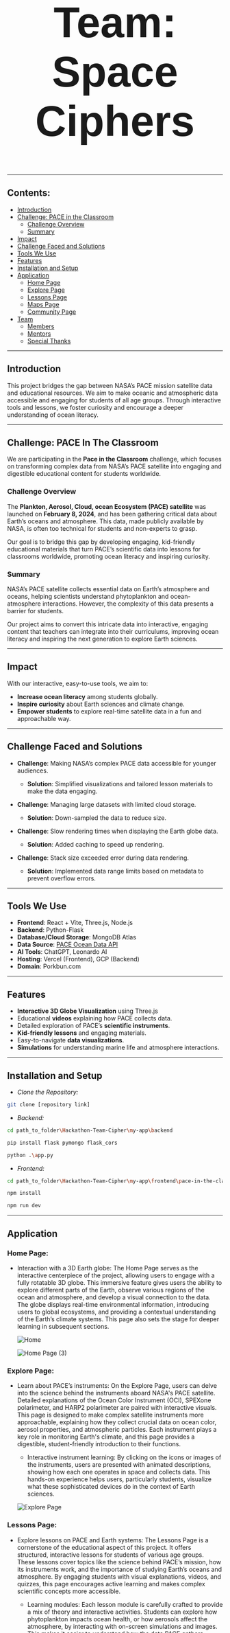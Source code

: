 <h1 align="center" style="font-size: 100px; font-family: 'Arial';"><strong> Team: Space Ciphers </strong></h1>

---

## Contents:

- [Introduction](#introduction)
- [Challenge: PACE in the Classroom](#challenge-pace-in-the-classroom)
  - [Challenge Overview](#challenge-overview)
  - [Summary](#summary)
- [Impact](#impact)
- [Challenge Faced and Solutions](#challenge-faced-and-solutions)
- [Tools We Use](#tools-we-use)
- [Features](#features)
- [Installation and Setup](#installation-and-setup)
- [Application](#application)
  - [Home Page](#home-page)
  - [Explore Page](#explore-page)
  - [Lessons Page](#lessons-page)
  - [Maps Page](#maps-page)
  - [Community Page](#community-page)
- [Team](#team)
  - [Members](#members)
  - [Mentors](#mentors)
  - [Special Thanks](#special-thanks)

---

## Introduction

This project bridges the gap between NASA’s PACE mission satellite data and educational resources. We aim to make oceanic and atmospheric data accessible and engaging for students of all age groups. Through interactive tools and lessons, we foster curiosity and encourage a deeper understanding of ocean literacy.

---

## Challenge: PACE In The Classroom

We are participating in the **Pace in the Classroom** challenge, which focuses on transforming complex data from NASA’s PACE satellite into engaging and digestible educational content for students worldwide.

### Challenge Overview

The **Plankton, Aerosol, Cloud, ocean Ecosystem (PACE) satellite** was launched on **February 8, 2024**, and has been gathering critical data about Earth’s oceans and atmosphere. This data, made publicly available by NASA, is often too technical for students and non-experts to grasp.

Our goal is to bridge this gap by developing engaging, kid-friendly educational materials that turn PACE’s scientific data into lessons for classrooms worldwide, promoting ocean literacy and inspiring curiosity.

### Summary

NASA’s PACE satellite collects essential data on Earth’s atmosphere and oceans, helping scientists understand phytoplankton and ocean-atmosphere interactions. However, the complexity of this data presents a barrier for students. 

Our project aims to convert this intricate data into interactive, engaging content that teachers can integrate into their curriculums, improving ocean literacy and inspiring the next generation to explore Earth sciences.

---

## Impact

With our interactive, easy-to-use tools, we aim to:

- **Increase ocean literacy** among students globally.
- **Inspire curiosity** about Earth sciences and climate change.
- **Empower students** to explore real-time satellite data in a fun and approachable way.

---

## Challenge Faced and Solutions

- **Challenge**: Making NASA’s complex PACE data accessible for younger audiences.
  - **Solution**: Simplified visualizations and tailored lesson materials to make the data engaging.

- **Challenge**: Managing large datasets with limited cloud storage.
  - **Solution**: Down-sampled the data to reduce size.

- **Challenge**: Slow rendering times when displaying the Earth globe data.
  - **Solution**: Added caching to speed up rendering.

- **Challenge**: Stack size exceeded error during data rendering.
  - **Solution**: Implemented data range limits based on metadata to prevent overflow errors.

---

## Tools We Use

- **Frontend**: React + Vite, Three.js, Node.js
- **Backend**: Python-Flask
- **Database/Cloud Storage**: MongoDB Atlas
- **Data Source**: [PACE Ocean Data API](https://oceandata.sci.gsfc.nasa.gov/api/file_search/)
- **AI Tools**: ChatGPT, Leonardo AI
- **Hosting**: Vercel (Frontend), GCP (Backend)
- **Domain**: Porkbun.com

---

## Features

- **Interactive 3D Globe Visualization** using Three.js
- Educational **videos** explaining how PACE collects data.
- Detailed exploration of PACE’s **scientific instruments**.
- **Kid-friendly lessons** and engaging materials.
- Easy-to-navigate **data visualizations**.
- **Simulations** for understanding marine life and atmosphere interactions.

---

## Installation and Setup

- *Clone the Repository:* 

```bash
git clone [repository link]
```

- *Backend:* 

```bash
cd path_to_folder\Hackathon-Team-Cipher\my-app\backend
```

```bash
pip install flask pymongo flask_cors
```

```bash
python .\app.py
```
 
- *Frontend:* 

```bash
cd path_to_folder\Hackathon-Team-Cipher\my-app\frontend\pace-in-the-classroom
```

```bash
npm install
```

```bash
npm run dev
```

---

## Application

### Home Page:

- Interaction with a 3D Earth globe: The Home Page serves as the interactive centerpiece of the project, allowing users to engage with a fully rotatable 3D globe. This immersive feature gives users the ability to explore different parts of the Earth, observe various regions of the ocean and atmosphere, and develop a visual connection to the data. The globe displays real-time environmental information, introducing users to global ecosystems, and providing a contextual understanding of the Earth’s climate systems. This page also sets the stage for deeper learning in subsequent sections.

  ![Home](https://github.com/user-attachments/assets/2bea5b05-9d3c-4f30-b107-16a3d6fc80b7)

  ![Home Page (3)](https://github.com/user-attachments/assets/f0198700-5575-4e7a-a408-f732bdcc732f)

### Explore Page:

- Learn about PACE’s instruments: On the Explore Page, users can delve into the science behind the instruments aboard NASA's PACE satellite. Detailed explanations of the Ocean Color Instrument (OCI), SPEXone polarimeter, and HARP2 polarimeter are paired with interactive visuals. This page is designed to make complex satellite instruments more approachable, explaining how they collect crucial data on ocean color, aerosol properties, and atmospheric particles. Each instrument plays a key role in monitoring Earth's climate, and this page provides a digestible, student-friendly introduction to their functions.
  - Interactive instrument learning: By clicking on the icons or images of the instruments, users are presented with animated descriptions, showing how each one operates in space and collects data. This hands-on experience helps users, particularly students, visualize what these sophisticated devices do in the context of Earth sciences.
    
  ![Explore Page](https://github.com/user-attachments/assets/df82cf2d-3585-43a4-8401-f6d79e24b797)

### Lessons Page:

- Explore lessons on PACE and Earth systems: The Lessons Page is a cornerstone of the educational aspect of this project. It offers structured, interactive lessons for students of various age groups. These lessons cover topics like the science behind PACE’s mission, how its instruments work, and the importance of studying Earth’s oceans and atmosphere. By engaging students with visual explanations, videos, and quizzes, this page encourages active learning and makes complex scientific concepts more accessible.
  
  - Learning modules: Each lesson module is carefully crafted to provide a mix of theory and interactive activities. Students can explore how phytoplankton impacts ocean health, or how aerosols affect the atmosphere, by interacting with on-screen simulations and images. This makes it easier to understand how the data PACE gathers translates into real-world impacts on the environment.
    
  - Self-paced quizzes: After each lesson, students are encouraged to take quizzes to test their understanding. This reinforces learning and makes it more engaging for young minds.

  ![Lessons Page](https://github.com/user-attachments/assets/990a2d3b-73f8-48c3-82e3-f404717aa329)

  ![Lesson1 Page (1)](https://github.com/user-attachments/assets/0d70d257-a0cc-4b2f-9afb-d13992c5617a)

  ![Lesson3](https://github.com/user-attachments/assets/d249484b-0f0d-4119-9c7b-59f812289e8c)

  ![Lesson3 Page](https://github.com/user-attachments/assets/38e20309-395b-4e0c-a4b9-4f68857219a5)

### Maps Page:

- Visualize global data on Chlorophyll, Carbon, and Sea Surface Temperature: The Maps Page offers two distinct visualization tools to help users understand critical environmental data gathered by NASA's PACE satellite. It includes an interactive 3D Earth globe for spatial exploration and Graph Visualization for detailed temporal data analysis.

  - 3D Earth Globe: Users can interact with a fully rotatable 3D globe that displays real-time data for Chlorophyll concentrations, Carbon levels, and Sea Surface Temperature (SST). The 3D view allows users to explore global patterns and observe how ocean and atmospheric conditions vary across different regions of the planet. This visualization helps students and teachers connect large-scale environmental processes with specific geographic locations.
    
  - Graph Visualization: In addition to the 3D globe, the Maps Page also features a Graph Visualization tool that plots the mean values of environmental data, such as Chlorophyll and Carbon concentrations and Sea Surface temperature, over a 30-day period. The graphs display key trends and fluctuations in these metrics, helping users understand how environmental factors change over time. This feature allows students and educators to analyze temporal trends in ocean and atmospheric data.

  - Data insights: The combination of the 3D Earth globe and Graph Visualization offers users a comprehensive understanding of how PACE data translates into real-world impacts. While the 3D globe provides a global overview of Earth's climate and ecosystems, the graphs give a time-based perspective, enabling deeper insights into trends and variations over monthly periods.
    
  ![Globe](https://github.com/user-attachments/assets/febbcfed-cf88-43e0-a88e-5b6e2124a725)

  ![Graph](https://github.com/user-attachments/assets/4b724d43-281e-4fe2-af3b-693e38e98361)

### Community Page:

- Collaborative learning and idea sharing: The Community Page is designed to foster interaction between learners, educators, and contributors from around the world. It encourages the sharing of ideas, feedback, and projects based on the PACE data and learning materials. Users can upload their own projects, post questions, and engage in discussions with others working on similar topics, creating a sense of community and collaborative learning.
 
  - Global participation: The Community Page encourages participation from different parts of the world, making it a global platform for sharing knowledge about ocean literacy and environmental science.

  ![Community Page](https://github.com/user-attachments/assets/37bf811c-2685-4c3f-a2c4-873105f5e801)


### Our Workflow:


 ![Flow_Chart 1](https://github.com/user-attachments/assets/62eb4f3a-4b8d-4f1c-bab3-ba65ddb030d5)



---


## Team

### Members:

- **Devanshu Mangal** - Frontend and Backend.
- **Ronit Rathod** - Backend, Database and Video Editor.
- **Dhairya Prajapati** - Frontend.
- **Manan Tarsariya** - Backend and Literature Survey.
- **Jit Prajapati** - Website Deployment.
- **Jainex Pumbhadiya** - Website Deployment.

We are student of 2nd Year, Computer Engineering Department, SCET, Surat.

### Mentors:

- **Mr. Nishant Painter** - CEO and Founder, Shivantra.
- **Prof. (Dr.) Bintu Kadhiwala** - Assistant Professor, Computer Engineering Department, SCET, Surat.

### Special Thanks:

- Special thanks to **Prof. Dhatri Pandya** (Assistant Professor, Computer Engineering Department, SCET, Surat) for her guidance. 
- Thanks to **NASA** for access to PACE satellite data.

---
